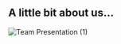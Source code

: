 ## A little bit about us...
![Team Presentation (1)](https://user-images.githubusercontent.com/49126997/164299986-aea28f44-2c31-467c-a982-f2baa4d09099.png)



